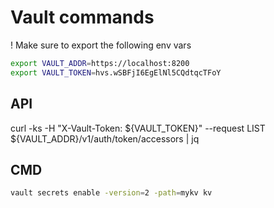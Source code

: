 # Vault commands
! Make sure to export the following env vars
```sh
export VAULT_ADDR=https://localhost:8200
export VAULT_TOKEN=hvs.wSBFjI6EgElNl5CQdtqcTFoY
```
## API
curl -ks -H "X-Vault-Token: ${VAULT_TOKEN}" --request LIST ${VAULT_ADDR}/v1/auth/token/accessors | jq
## CMD
```sh
vault secrets enable -version=2 -path=mykv kv
```
